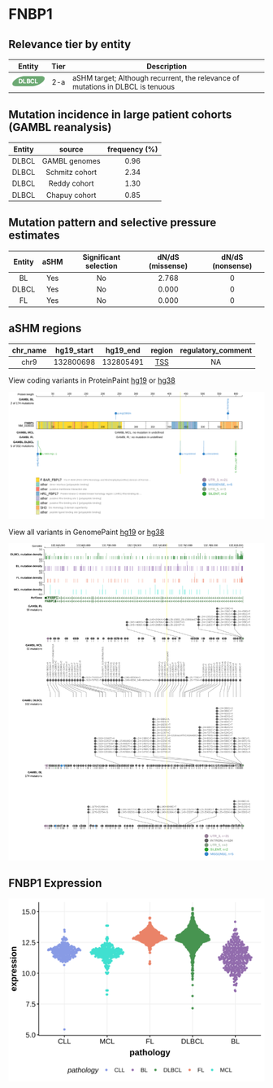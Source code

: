 # FNBP1

## Relevance tier by entity

|Entity|Tier|Description                              |
|:------:|:----:|-----------------------------------------|
|![DLBCL](images/icons/DLBCL_tier2.png) |2-a | aSHM target; Although recurrent, the relevance of mutations in DLBCL is tenuous |

## Mutation incidence in large patient cohorts (GAMBL reanalysis)

|Entity|source        |frequency (%)|
|:------:|:--------------:|:-------------:|
|DLBCL |GAMBL genomes |0.96         |
|DLBCL |Schmitz cohort|2.34         |
|DLBCL |Reddy cohort  |1.30         |
|DLBCL |Chapuy cohort |0.85         |

## Mutation pattern and selective pressure estimates

|Entity|aSHM|Significant selection|dN/dS (missense)|dN/dS (nonsense)|
|:------:|:----:|:---------------------:|:----------------:|:----------------:|
|BL    |Yes |No                   |2.768           |0               |
|DLBCL |Yes |No                   |0.000           |0               |
|FL    |Yes |No                   |0.000           |0               |

## aSHM regions

|chr_name|hg19_start|hg19_end |region                                                                                     |regulatory_comment|
|:--------:|:----------:|:---------:|:-------------------------------------------------------------------------------------------:|:------------------:|
|chr9    |132800698 |132805491|[TSS](https://genome.ucsc.edu/s/rdmorin/GAMBL%20hg19?position=chr9%3A132800698%2D132805491)|NA                |


View coding variants in ProteinPaint [hg19](https://morinlab.github.io/LLMPP/GAMBL/FNBP1_protein.html)  or [hg38](https://morinlab.github.io/LLMPP/GAMBL/FNBP1_protein_hg38.html)

![image](images/proteinpaint/FNBP1_NM_015033.svg)

View all variants in GenomePaint [hg19](https://morinlab.github.io/LLMPP/GAMBL/FNBP1.html)  or [hg38](https://morinlab.github.io/LLMPP/GAMBL/FNBP1_hg38.html)

![image](images/proteinpaint/FNBP1.svg)
## FNBP1 Expression
![image](images/gene_expression/FNBP1_by_pathology.svg)
<!-- ORIGIN: Unknown -->
